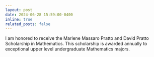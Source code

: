 ```yaml
---
layout: post
date: 2024-06-28 15:59:00-0400
inline: true
related_posts: false
---
```


I am honored to receive the Marlene Massaro Pratto and David Pratto Scholarship in Mathematics. This scholarship is awarded annually to exceptional upper level undergraduate Mathematics majors.
